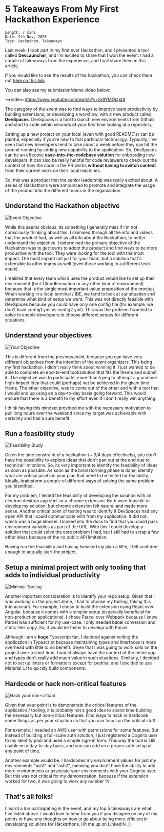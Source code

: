 # 5 Takeaways From My First Hackathon Experience

```mdx
Length: 7 mins
Date: 9th Nov, 2020
Tags: Hackathon, Takeaways
```

Last week, I took part in my first ever Hackathon, and I presented a tool called **DevLauncher**, and I'm excited to share that I won the event. I had a couple of takeaways from the experience, and I will share them in this article.

If you would like to see the results of the hackathon, you can check them out [here on this link](https://start.devspaces.com/devspaces-hackathon/#winners1).

You can also see my submission/demo video below:

==>video=https://www.youtube.com/watch?v=Sr9YMOj4j48

The category of the event was to find ways to improve team productivity by building extensions, or developing a workflow, with a new product called **DevSpaces**. DevSpaces is a tool to launch new environments from Github and start to code within seconds of your first time looking at a repository.

Setting up a new project on your local (even with good README's) can be painful, especially if you're new to that particular technology. Typically, I've seen that new developers tend to take about a week before they can hit the ground running by adding new capability to the application. So, DevSpaces can be an effective **ease-into-the-codebase solution** for onboarding new developers. It can also be really helpful for code reviewers to check out the context of how the code in the PR works **without having to switch context** from their current work on their local machines.

So, this was a product that the senior leadership was really excited about. A series of Hackathons were announced to promote and integrate the usage of the product into the different teams in the organization.

## Understand the Hackathon objective

![Event Objective](https://s3.amazonaws.com/code-ninja.xyz/assets/devlauncher-hackathon-experience/event-objective.png)

While this seems obvious, its something I generally miss if I'm not consciously thinking about this. I skimmed through all the info and videos that the product had, as well as all info about the Hackathon, to better understand the objective. I determined the primary objective of the Hackathon was to get teams to adopt the product and find ways to be more productive with the tool. They were looking for the tool with the most impact. The most impact not just for your team, but a solution that's extensible to other teams as well (even those working in a different tech stack).

I realized that every team which uses the product would like to set up their environment (be it CloudFormation or any other kind of environment) because that is the single most important value proposition of the product. When working in a local terminal / IDE, we tend to look at our situation and determine what kind of setup we want. This was not directly feasible with DevSpaces because you could have only one config file (for example, we don't have config1.yml vs config2.yml). This was the problem I wanted to solve to enable developers to choose different setups for different situations.

## Understand your objectives

![Your Objective](https://s3.amazonaws.com/code-ninja.xyz/assets/devlauncher-hackathon-experience/your-objective.png)

This is different from the previous point, because you can have very different objectives from the intention of the event organizers. This being my first hackathon, I didn't really think about winning it. I just wanted to be able to complete an end-to-end tool/solution that fits the theme and submit it. The objective was to participate, more than trying to attempt a grandiose high-impact idea that could (perhaps) not be achieved in the given time frame. The other objective, was to come out of the other end with a tool that I would end up using on a day-to-day basis going forward. This would ensure that there is a benefit to my effort even if I don't really win anything.

I think having this mindset provided me with the necessary motivation to pull long hours over the weekend since my target was achievable with certainty and had a sure benefit.

## Run a feasibility study

![Feasibility Study](https://s3.amazonaws.com/code-ninja.xyz/assets/devlauncher-hackathon-experience/feasibility-study.png)

Given the time constraint of a hackathon (~ 3/4 days effectively), you don't have the possibility to explore ideas that don't pan out at the end due to technical limitations. So, its very important to identify the feasibility of ideas as soon as possible. As soon as the brainstorming phase is done, identify what are critical points in your plan that need to be tested for feasibility. Ideally, brainstorm a couple of different ways of solving the same problem you identified.

For my problem, I tested the feasibility of developing the solution with an electron desktop app shell or a chrome extension. Both were feasible to develop my solution, but chrome extension felt natural and made more sense. Another critical point of testing was to identify if DevSpaces had any open API that I could communicate with from my application. It did not, which was a huge blocker. I looked into the docs to find that you could pass environment variables as part of the URL. With this I could develop a solution that could solve the core problem I had, but I still had to scrap a few other ideas because of the no public API limitation.

Having run the feasibility and having tweaked my plan a little, I felt confident enough to actually start the project.

## Setup a minimal project with only tooling that adds to individual productivity

![Minimal Tooling](https://s3.amazonaws.com/code-ninja.xyz/assets/devlauncher-hackathon-experience/minimal-tooling.png)

Another important consideration is to identify your repo setup. Given that I was working on the project alone, I had to choose my tooling, taking this into account. For example, I chose to build the extension using React over Angular, because it comes with a simpler setup (especially beneficial for non-production applications). I chose Parcel over Webpack because I knew Parcel was sufficient for my use-case. I only needed babel conversion and static files copy. So, it would be faster to develop with Parcel.

Although I am a **huge** Typescript fan, I decided against writing the application in Typescript because maintaining types and interfaces is more overhead with little to no benefit. Given that I was going to work solo on the project over a short time, I would always have the context of the entire app and types don't really add much value in such situations. Similarly, I decided not to set up linters or formatters except for prettier, and I decided to use Material UI to quickly build components.

## Hardcode or hack non-critical features

![Hack your non-critical](https://s3.amazonaws.com/code-ninja.xyz/assets/devlauncher-hackathon-experience/hack-non-criticals.png)

Given that your point is to demonstrate the critical features of the application / tooling, it is probably not a good idea to spend time building the necessary but non-critical features. Find ways to hack or hardcode some things as per your situation so that you can focus on the critical stuff.

For example, I needed an AWS user with permissions for some features. But instead of building a full-scale auth solution, I just registered a Cognito user to my identity pool and used a simple sign-in form. This way the tool is still usable on a day-to-day basis, and you can add on a proper auth setup at any point of time.

Another example would be, I hardcoded my environment values for just my environments "ash1" and "ash2", meaning you don't have the ability to add more environments or associate your environments with your Cognito user. But this was not critical for my demonstration, because if the extension worked for two, it was going to work any number 'N'.

## That's all folks!

I learnt a ton participating in the event, and my top 5 takeaways are what I've listed above. I would love to hear from you if you disagree on any of my points or have any thoughts on how to go about being more efficient in developing solutions for Hackathons. Hit me up on LinkedIN. :)

